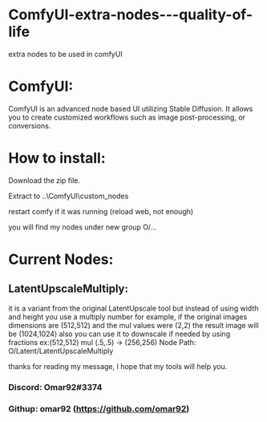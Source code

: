 # ComfyUI-extra-nodes---quality-of-life
extra nodes to be used in comfyUI

# ComfyUI:
ComfyUI is an advanced node based UI utilizing Stable Diffusion. It allows you to create customized workflows such as image post-processing, or conversions.

# How to install:

Download the zip file.

Extract to ..\ComfyUI\custom_nodes

restart comfy if it was running (reload web, not enough)

you will find my nodes under new group O/…

# Current Nodes:
## LatentUpscaleMultiply:
it is a variant from the original LatentUpscale tool but instead of using width and height you use a multiply number
for example, if the original images dimensions are (512,512) and the mul values were (2,2) the result image will be (1024,1024)
also you can use it to downscale if needed by using fractions ex:(512,512) mul (.5,.5) → (256,256)
Node Path: O/Latent/LatentUpscaleMultiply

thanks for reading my message, I hope that my tools will help you.

### Discord: Omar92#3374
### Githup: omar92 (https://github.com/omar92)
